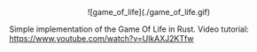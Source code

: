 <div align="center">
  ![game_of_life](./game_of_life.gif)
</div>

Simple implementation of the Game Of Life in Rust. Video tutorial: https://www.youtube.com/watch?v=UlkAXJ2KTfw
